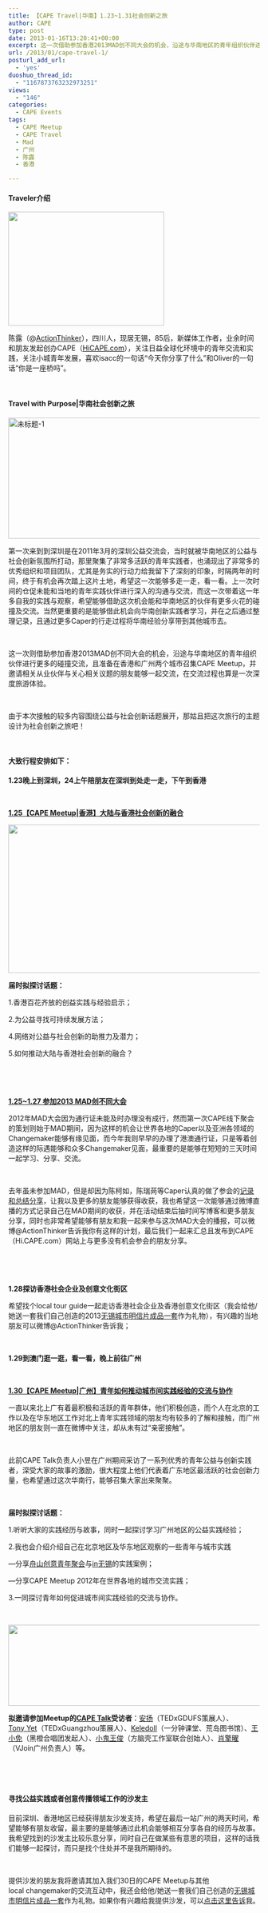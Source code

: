 ```yaml
---
title: 【CAPE Travel|华南】1.23~1.31社会创新之旅
author: CAPE
type: post
date: 2013-01-16T13:20:41+00:00
excerpt: 这一次借助参加香港2013MAD创不同大会的机会，沿途与华南地区的青年组织伙伴进行更多的碰撞交流，且准备在香港和广州两个城市召集CAPE Meetup，并邀请相关从业伙伴与关心相关议题的朋友能够一起交流，在交流过程也算是一次深度旅游体验。
url: /2013/01/cape-travel-1/
posturl_add_url:
  - 'yes'
duoshuo_thread_id:
  - "1167873763232973251"
views:
  - "146"
categories:
  - CAPE Events
tags:
  - CAPE Meetup
  - CAPE Travel
  - Mad
  - 广州
  - 陈露
  - 香港

---
```

<div>
  <h4>
    <strong>Traveler介绍</strong>
  </h4>
  
  <p>
    <img alt="" src="http://www.hicape.com/wp-content/uploads/2012/12/%E9%99%88%E9%9C%B2.jpg" width="312" height="228" />
  </p>
  
  <p>
    陈露（@<a href="http://weibo.com/chenluaihr" target="_blank">ActionThinker</a>），四川人，现居无锡，85后，新媒体工作者，业余时间和朋友发起创办CAPE（<a href="http://www.HiCAPE.com" target="_blank">HiCAPE.com</a>），关注日益全球化环境中的青年交流和实践，关注小城青年发展，喜欢isacc的一句话“今天你分享了什么”和Oliver的一句话“你是一座桥吗”。
  </p>
  
  <p>
    &nbsp;
  </p>
  
  <h4>
    <strong>Travel with Purpose|华南社会创新之旅</strong>
  </h4>
  
  <p>
    <img class="alignnone  wp-image-4980" alt="未标题-1" src="http://www.hicape.com/wp-content/uploads/2013/01/未标题-1.jpg" width="538" height="242" srcset="http://hicape.com/wp-content/uploads/2013/01/未标题-1.jpg 640w, http://hicape.com/wp-content/uploads/2013/01/未标题-1-300x135.jpg 300w" sizes="(max-width: 538px) 100vw, 538px" />
  </p>
  
  <p>
    第一次来到到深圳是在2011年3月的深圳公益交流会，当时就被华南地区的公益与社会创新氛围所打动，那里聚集了非常多活跃的青年实践者，也涌现出了非常多的优秀组织和项目团队，尤其是务实的行动力给我留下了深刻的印象，时隔两年的时间，终于有机会再次踏上这片土地，希望这一次能够多走一走，看一看。上一次时间的仓促未能和当地的青年实践伙伴进行深入的沟通与交流，而这一次带着这一年多自我的实践与观察，希望能够借助这次机会能和华南地区的伙伴有更多火花的碰撞及交流。当然更重要的是能够借此机会向华南创新实践者学习，并在之后通过整理记录，且通过更多Caper的行走过程将华南经验分享带到其他城市去。
  </p>
  
  <p>
    &nbsp;
  </p>
  
  <p>
    这一次则借助参加香港2013MAD创不同大会的机会，沿途与华南地区的青年组织伙伴进行更多的碰撞交流，且准备在香港和广州两个城市召集CAPE Meetup，并邀请相关从业伙伴与关心相关议题的朋友能够一起交流，在交流过程也算是一次深度旅游体验。
  </p>
  
  <p>
    &nbsp;
  </p>
  
  <p>
    由于本次接触的较多内容围绕公益与社会创新话题展开，那姑且把这次旅行的主题设计为社会创新之旅吧！
  </p>
  
  <p>
    &nbsp;
  </p>
  
  <h4>
    <strong>大致行程安排如下：</strong>
  </h4>
  
  <p>
    <strong>1.23晚上到深圳，24上午陪朋友在深圳到处走一走，下午到香港</strong>
  </p>
  
  <p>
    &nbsp;
  </p>
  
  <p>
    <a href="http://www.hicape.com/ai1ec_event/hongkong-2/?instance_id=127" target="_blank"><strong>1.25【CAPE Meetup|香港】大陆与香港社会创新的融合</strong></a>
  </p>
  
  <p>
    <img alt="" src="http://pic.yupoo.com/chenluaihr_v/CziWsdq0/O1S6z.jpg" width="528" height="297" />
  </p>
  
  <p>
    <strong>届时拟探讨话题：</strong>
  </p>
  
  <p>
    1.香港百花齐放的创益实践与经验启示；
  </p>
  
  <p>
    2.为公益寻找可持续发展方法；
  </p>
  
  <p>
    4.网络对公益与社会创新的助推力及潜力；
  </p>
  
  <p>
    5.如何推动大陆与香港社会创新的融合？
  </p>
  
  <p>
    &nbsp;
  </p>
  
  <p>
    &nbsp;
  </p>
  
  <p>
    <a href="http://www.mad.asia/minisite/view/7" target="_blank"><strong>1.25~1.27 参加2013 MAD创不同大会</strong></a>
  </p>
  
  <p>
    2012年MAD大会因为通行证未能及时办理没有成行，然而第一次CAPE线下聚会的策划则始于MAD期间，因为这样的机会让世界各地的Caper以及亚洲各领域的Changemaker能够有缘见面，而今年我则早早的办理了港澳通行证，只是等着创造这样的际遇能够和众多Changemaker见面，最重要的是能够在短短的三天时间一起学习、分享、交流。
  </p>
  
  <p>
    &nbsp;
  </p>
  
  <p>
    去年虽未参加MAD，但是却因为陈柯如，陈瑞苘等Caper认真的做了参会的<a href="http://www.hicape.com/2012/02/mad-2012/" target="_blank">记录和总结分享</a>，让我以及更多的朋友能够获得收获，我也希望这一次能够通过微博直播的方式记录自己在MAD期间的收获，并在活动结束后抽时间写博客和更多朋友分享，同时也非常希望能够有朋友和我一起来参与这次MAD大会的播报，可以微博@ActionThinker告诉我你有这样的计划，最后我们一起来汇总且发布到CAPE（Hi.CAPE.com）网站上与更多没有机会参会的朋友分享。
  </p>
  
  <p>
    &nbsp;
  </p>
  
  <p>
    &nbsp;
  </p>
  
  <p>
    <strong>1.28探访香港社会企业及创意文化街区</strong>
  </p>
  
  <p>
    希望找个local tour guide一起走访香港社会企业及香港创意文化街区（我会给他/她送一套我们自己创造的2013<a href="http://designwuxi.openyouthology.com/" target="_blank">无锡城市明信片成品一套</a>作为礼物），有兴趣的当地朋友可以微博@ActionThinker告诉我；
  </p>
  
  <p>
    &nbsp;
  </p>
  
  <p>
    <strong>1.29到澳门逛一逛，看一看，晚上前往广州</strong>
  </p>
  
  <p>
    &nbsp;
  </p>
  
  <p>
    <a href="http://www.hicape.com/ai1ec_event/guangzhou-1/?instance_id=133" target="_blank"><strong>1.30【CAPE Meetup|广州】青年如何推动城市间实践经验的交流与协作</strong></a>
  </p>
  
  <p>
    一直以来北上广有着最积极和活跃的青年群体，他们积极创造，而个人在北京的工作以及在华东地区工作对北上青年实践领域的朋友均有较多的了解和接触，而广州地区的朋友则一直在微博中关注，却从未有过“亲密接触”。
  </p>
  
  <p>
    &nbsp;
  </p>
  
  <p>
    此前CAPE Talk负责人小昱在广州期间采访了一系列优秀的青年公益与创新实践者，深受大家的故事的激励，很大程度上他们代表着广东地区最活跃的社会创新力量，也希望通过这次华南行，能够召集大家出来聚聚。
  </p>
  
  <p>
    &nbsp;
  </p>
  
  <p>
    <strong>届时拟探讨话题：</strong>
  </p>
  
  <p>
    1.听听大家的实践经历与故事，同时一起探讨学习广州地区的公益实践经验；
  </p>
  
  <p>
    2.我也会介绍介绍自己在北京地区及华东地区观察的一些青年与城市实践
  </p>
  
  <p>
    —分享<a href="http://chuangzhoushan.com/" target="_blank">舟山创意青年聚会</a>与<a href="http://inwuxi.org/" target="_blank">in无锡</a>的实践案例；
  </p>
  
  <p>
    —分享CAPE Meetup 2012年在世界各地的城市交流实践；
  </p>
  
  <p>
    3.一同探讨青年如何促进城市间实践经验的交流与协作。
  </p>
  
  <p>
    &nbsp;
  </p>
  
  <p>
    <img alt="" src="http://i.imgur.com/SVJoX.jpg" width="549" height="162" />
  </p>
  
  <p>
    <strong>拟邀请参加Meetup的<a href="http://www.hicape.com/cape-talk/" target="_blank">CAPE Talk</a>受访者</strong>：<a href="http://www.hicape.com/2012/11/cape-talk-anyang/" target="_blank">安扬</a>（TEDxGDUFS策展人）、<a href="http://www.hicape.com/2012/10/cape-talk：tony-yet/">Tony Yet</a>（TEDxGuangzhou策展人）、<a href="http://www.hicape.com/2012/11/cape-talk-keledoll/">Keledoll</a>（一分钟课堂、荒岛图书馆）、<a href="http://www.hicape.com/2012/12/cape-talk-wangxiaotu/">王小免</a>（黑橙合唱团发起人）、<a href="http://www.hicape.com/2013/01/cape-talk-wangjun/">小鬼王俊</a>（方脑壳工作室联合创始人）、<a href="http://www.hicape.com/2012/12/cape-talk-xiaojingyao/">肖擎曜</a>（VJoin广州负责人）等。
  </p>
  
  <p>
    &nbsp;
  </p>
  
  <p>
    &nbsp;
  </p>
  
  <h4>
    <strong>寻找公益实践或者创意传播领域工作的沙发主</strong>
  </h4>
  
  <p>
    目前深圳、香港地区已经获得朋友沙发支持，希望在最后一站广州的两天时间，希望能够有朋友收留，最主要的是能够通过此机会能够相互分享各自的经历与故事。我希望找到的沙发主比较乐意分享，同时自己在做某些有意思的项目，这样的话我们能够一起探讨，而只是找个住处并不是我所期待的。
  </p>
  
  <p>
    &nbsp;
  </p>
  
  <p>
    提供沙发的朋友我将邀请其加入我们30日的CAPE Meetup与其他local changemaker的交流互动中，我还会给他/她送一套我们自己创造的<a href="http://designwuxi.openyouthology.com/" target="_blank">无锡城市明信片成品一套</a>作为礼物。如果你有兴趣给我提供沙发，可以<a href="http://51qiangda.com/forms/50f6ab0fb3e57c2e51000040" target="_blank">点击这里告诉</a>我。
  </p>
  
  <p>
    &nbsp;
  </p>
  
  <p>
    &nbsp;
  </p>
</div>